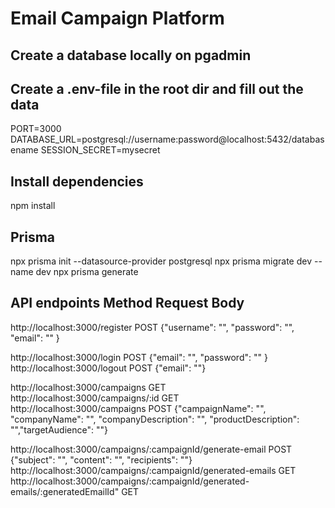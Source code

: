 # Email Campaign Platform

## Create a database locally on pgadmin

## Create a .env-file in the root dir and fill out the data

PORT=3000
DATABASE_URL=postgresql://username:password@localhost:5432/databasename
SESSION_SECRET=mysecret

## Install dependencies

npm install

## Prisma

npx prisma init --datasource-provider postgresql
npx prisma migrate dev --name dev
npx prisma generate

## API endpoints Method Request Body

http://localhost:3000/register POST {"username": "<username>", "password": "<password>", "email": "<email>" }

http://localhost:3000/login POST {"email": "<email>", "password": "<password>" }
http://localhost:3000/logout POST {"email": "<email>"}

http://localhost:3000/campaigns GET  
http://localhost:3000/campaigns/:id GET  
http://localhost:3000/campaigns POST {"campaignName": "<campaignName>", "companyName": "<companyName>", "companyDescription": "<companyDescription>", "productDescription": "<productDescription>","targetAudience": "<targetAudience>"}

http://localhost:3000/campaigns/:campaignId/generate-email POST {"subject": "<subject>", "content": "<content>", "recipients": "<recipients>"}
http://localhost:3000/campaigns/:campaignId/generated-emails GET  
http://localhost:3000/campaigns/:campaignId/generated-emails/:generatedEmailId" GET
